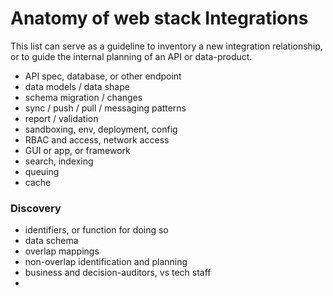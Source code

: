 # Anatomy of web stack Integrations

This list can serve as a guideline to inventory a new integration relationship, or to guide the internal planning of an API or data-product.

* API spec, database, or other endpoint
* data models / data shape
* schema migration / changes
* sync / push / pull / messaging patterns
* report / validation 
* sandboxing, env, deployment, config
* RBAC and access, network access
* GUI or app, or framework
* search, indexing
* queuing
* cache

### Discovery

* identifiers, or function for doing so
* data schema
* overlap mappings
* non-overlap identification and planning
* business and decision-auditors, vs tech staff
* 